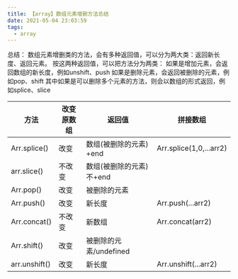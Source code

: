 ```yaml
---
title: 【array】数组元素增删方法总结
date: 2021-05-04 23:03:59
tags:
  - array
---
```


总结：
数组元素增删类的方法，会有多种返回值，可以分为两大类：返回新长度、返回元素。
按这两种返回值，可以把方法分为两类：
如果是增加元素，会返回数组的新长度，例如unshift、push
如果是删除元素，会返回被删除的元素，例如pop、shift
其中如果是可以删除多个元素的方法，则会以数组的形式返回，例如splice、slice




| 方法          | 改变原数组 | 返回值                     | 拼接数组                      |
| ------------- | ---------- | -------------------------- | --------------------------- |
| Arr.splice()  | 改变       | 数组(被删除的元素)    +end | Arr.splice(1,0,...arr2)       |
| arr.slice()   | 不改变     | 数组(被删除的元素)不+end   |                               |
| Arr.pop()     | 改变       | 被删除的元素               |                               |
| Arr.push()    | 改变       | 新长度                     | Arr.push(...arr2)             |
| Arr.concat()  | 不改变     | 新数组                     | Arr.concat(arr2)              |
| Arr.shift()   | 改变       | 被删除的元素/undefined     |                               |
| arr.unshift() | 改变       | 新长度                     | Arr.unshift(...arr2)          |
